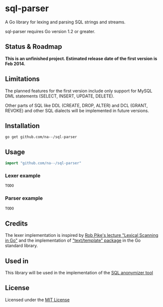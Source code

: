 sql-parser
==========

A Go library for lexing and parsing SQL strings and streams.

sql-parser requires Go version 1.2 or greater.


Status & Roadmap
----------------
**This is an unfinished project. Estimated release date of the first version is Feb 2014.**


Limitations
-----------
The planned features for the first version include only support for MySQL DML statements (SELECT, INSERT, UPDATE, DELETE).

Other parts of SQL like DDL (CREATE, DROP, ALTER) and DCL (GRANT, REVOKE) and other SQL dialects will be implemented in future versions.


Installation
------------
```
go get github.com/na--/sql-parser
```

Usage
-----

```go
import "github.com/na--/sql-parser"
```

### Lexer example ###
```go
TODO
```

### Parser example ###
```go
TODO
```

Credits
-------
The lexer implementation is inspired by [Rob Pike's lecture "Lexical Scanning in Go"](https://www.youtube.com/watch?v=HxaD_trXwRE) and the implementation of ["text/template" package](http://golang.org/pkg/text/template/) in the Go standard library.

Used in
-------
This library will be used in the implementation of the [SQL anonymizer tool](https://github.com/na--/sql-anonymizer)

License
-------
Licensed under the [MIT License](http://opensource.org/licenses/MIT)